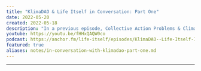 ```yaml
---
title: "KlimaDAO & Life Itself in Conversation: Part One"
date: 2022-05-20
created: 2022-05-18
description: "In a previous episode, Collective Action Problems & Climate Change, Steven Diehl and Rufus Pollock discussed the utility of web3 in tackling collective action problems and climate change, using KlimaDAO as a case study. In a follow up to this conversation, Rufus and Theo from Life Itself Labs sat down with Marcus Aurelius and 0xy moron, two core members of KlimaDAO, to discuss the KlimaDAO model, its inspirations and its aims."
youtube: https://youtu.be/fHHxQAQW0co
podcast: https://anchor.fm/life-itself/episodes/KlimaDAO--Life-Itself-In-Conversation-Part-One-e1ilbra
featured: true
aliases: notes/in-conversation-with-klimadao-part-one.md
---
```


***


